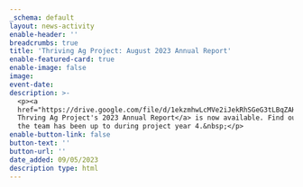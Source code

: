 ```yaml
---
_schema: default
layout: news-activity
enable-header: ''
breadcrumbs: true
title: 'Thriving Ag Project: August 2023 Annual Report'
enable-featured-card: true
enable-image: false
image:
event-date:
description: >-
  <p><a
  href="https://drive.google.com/file/d/1ekzmhwLcMVe2iJekRhSGeG3tLBqZAHoH/view?usp=sharing">The
  Thrving Ag Project's 2023 Annual Report</a> is now available. Find out what
  the team has been up to during project year 4.&nbsp;</p>
enable-button-link: false
button-text: ''
button-url: ''
date_added: 09/05/2023
description type: html
---
```

